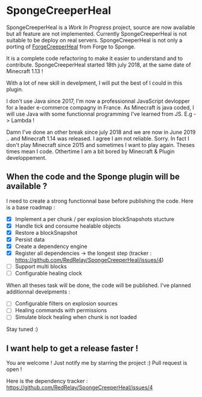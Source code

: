 # SpongeCreeperHeal

SpongeCreeperHeal is a *Work In Progress* project, source are now available but all feature are not implemented.
Currently SpongeCreeperHeal is not suitable to be deploy on real servers.
SpongeCreeperHeal is not only a porting of [ForgeCreeperHeal](https://github.com/RedRelay/ForgeCreeperHeal) from Forge to Sponge.

It is a complete code refactoring to make it easier to understand and to contribute.
SpongeCreeperHeal started 18th july 2018, at the same date of Minecraft 1.13 !

With a lot of new skill in develpment, I will put the best of I could in this plugin.

I don't use Java since 2017, I'm now a professionnal JavaScript devlopper for a leader e-commerce compagny in France.
As Minecraft is java coded, I will use Java with some functionnal programming I've learned from JS. E.g -> Lambda !

Damn I've done an other break since july 2018 and we are now in June 2019 .. and Minecraft 1.14 was released.
I agree I am not reliable. Sorry. In fact I don't play Minecraft since 2015 and sometimes I want to play again.
Theses times mean I code. Othertime I am a bit bored by Minecraft & Plugin developpement.

## When the code and the Sponge plugin will be available ?

I need to create a strong functionnal base before publishing the code.
Here is a base roadmap :

- [x] Implement a per chunk / per explosion blockSnapshots stucture
- [x] Handle tick and consume healable objects
- [x] Restore a blockSnapshot
- [x] Persist data
- [x] Create a dependency engine
- [x] Register all dependencies -> the longest step (tracker : https://github.com/RedRelay/SpongeCreeperHeal/issues/4)
- [ ] Support multi blocks
- [ ] Configurable healing clock

When all theses task will be done, the code will be published.
I've planned additionnal develpments :

- [ ] Configurable filters on explosion sources
- [ ] Healing commands with permissions
- [ ] Simulate block healing when chunk is not loaded

Stay tuned :)

## I want help to get a release faster !

You are welcome !
Just notify me by starring the project :)
Pull request is open !

Here is the dependency tracker : https://github.com/RedRelay/SpongeCreeperHeal/issues/4
